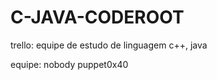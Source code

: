 # C-JAVA-CODEROOT
trello: equipe de estudo de linguagem  c++, java 

equipe:
nobody
puppet0x40






